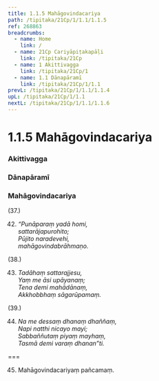 ```yaml
---
title: 1.1.5 Mahāgovindacariya
path: /tipitaka/21Cp/1/1.1/1.1.5
ref: 268863
breadcrumbs:
  - name: Home
    link: /
  - name: 21Cp Cariyāpiṭakapāḷi
    link: /tipitaka/21Cp
  - name: 1 Akittivagga
    link: /tipitaka/21Cp/1
  - name: 1.1 Dānapāramī
    link: /tipitaka/21Cp/1/1.1
prevL: /tipitaka/21Cp/1/1.1/1.1.4
upL: /tipitaka/21Cp/1/1.1
nextL: /tipitaka/21Cp/1/1.1/1.1.6
---
```


# 1.1.5 Mahāgovindacariya

### Akittivagga

### Dānapāramī

### Mahāgovindacariya

(37.)

42. _“Punāparaṃ yadā homi,_  
_sattarājapurohito;_  
_Pūjito naradevehi,_  
_mahāgovindabrāhmaṇo._  


(38.)

43. _Tadāhaṃ sattarajjesu,_  
_Yaṃ me āsi upāyanaṃ;_  
_Tena demi mahādānaṃ,_  
_Akkhobbhaṃ sāgarūpamaṃ._  


(39.)

44. _Na me dessaṃ dhanaṃ dhaññaṃ,_  
_Napi natthi nicayo mayi;_  
_Sabbaññutaṃ piyaṃ mayhaṃ,_  
_Tasmā demi varaṃ dhanan”ti._  


===

45. Mahāgovindacariyaṃ pañcamaṃ.





